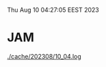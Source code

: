 Thu Aug 10 04:27:05 EEST 2023
# JAM
<a href='./cache/202308/10_04.log'>./cache/202308/10_04.log</a>
